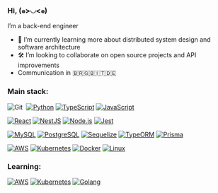 ### Hi, (๑>◡<๑)

I’m a back-end engineer
- 🌱 I’m currently learning more about distributed system design and software architecture
- 🛠️ I’m looking to collaborate on open source projects and API improvements
- Communication in 🇧🇷🇬🇧🇮🇹🇩🇪
  
### Main stack:

![Git](https://img.shields.io/badge/-Git-0D1117?style=for-the-badge&logo=git&labelColor=0D1117)&nbsp;
[![Python](https://img.shields.io/badge/Python-Language-3776AB?style=for-the-badge&logo=python&logoColor=white&labelColor=black)](https://www.python.org/)
[![TypeScript](https://img.shields.io/badge/TypeScript-Language-3178C6?style=for-the-badge&logo=typescript&logoColor=white&labelColor=black)](https://www.typescriptlang.org/)
[![JavaScript](https://img.shields.io/badge/JavaScript-Language-F7DF1E?style=for-the-badge&logo=javascript&logoColor=black&labelColor=black)](https://developer.mozilla.org/en-US/docs/Web/JavaScript)

[![React](https://img.shields.io/badge/React-Library-61DAFB?style=for-the-badge&logo=react&logoColor=white&labelColor=black)](https://reactjs.org/)
[![NestJS](https://img.shields.io/badge/NestJS-Framework-E0234E?style=for-the-badge&logo=nestjs&logoColor=white&labelColor=black)](https://nestjs.com/)
[![Node.js](https://img.shields.io/badge/Node.js-Runtime-339933?style=for-the-badge&logo=node.js&logoColor=white&labelColor=black)](https://nodejs.org/)
[![Jest](https://img.shields.io/badge/Jest-Testing%20Framework-C21325?style=for-the-badge&logo=jest&logoColor=white&labelColor=black)](https://jestjs.io/)

[![MySQL](https://img.shields.io/badge/MySQL-Database-4479A1?style=for-the-badge&logo=mysql&logoColor=white&labelColor=black)](https://www.mysql.com/)
[![PostgreSQL](https://img.shields.io/badge/PostgreSQL-Database-336791?style=for-the-badge&logo=postgresql&logoColor=white&labelColor=black)](https://www.postgresql.org/)
[![Sequelize](https://img.shields.io/badge/Sequelize-ORM-52B0E7?style=for-the-badge&logo=sequelize&logoColor=white&labelColor=black)](https://sequelize.org/)
[![TypeORM](https://img.shields.io/badge/TypeORM-ORM-376E9D?style=for-the-badge&logo=typeorm&logoColor=white&labelColor=black)](https://typeorm.io/)
[![Prisma](https://img.shields.io/badge/Prisma-Modern%20Database%20Access-2D3748?style=for-the-badge&logo=prisma&logoColor=white&labelColor=black)](https://www.prisma.io/)

[![AWS](https://img.shields.io/badge/AWS-Amazon%20Web%20Services-232F3E?style=for-the-badge&logo=amazon-aws&logoColor=white&labelColor=black)](https://aws.amazon.com/)
[![Kubernetes](https://img.shields.io/badge/Kubernetes-Cluster%20Orchestration-326CE5?style=for-the-badge&logo=kubernetes&logoColor=white&labelColor=black)](https://kubernetes.io/)
[![Docker](https://img.shields.io/badge/Docker-Container%20Technology-2496ED?style=for-the-badge&logo=docker&logoColor=white&labelColor=black)](https://www.docker.com/)
[![Linux](https://img.shields.io/badge/Linux-FCC624?style=for-the-badge&logo=linux&logoColor=black&labelColor=white)]([https://www.docker.com/](https://www.linux.org/))

### Learning:

[![AWS](https://img.shields.io/badge/AWS-Amazon%20Web%20Services-232F3E?style=for-the-badge&logo=amazon-aws&logoColor=white&labelColor=black)](https://aws.amazon.com/)
[![Kubernetes](https://img.shields.io/badge/Kubernetes-Cluster%20Orchestration-326CE5?style=for-the-badge&logo=kubernetes&logoColor=white&labelColor=black)](https://kubernetes.io/)
[![Golang](https://img.shields.io/badge/Go-00ADD8?style=for-the-badge&logo=go&logoColor=white&labelColor=black)](https://go.dev/)
